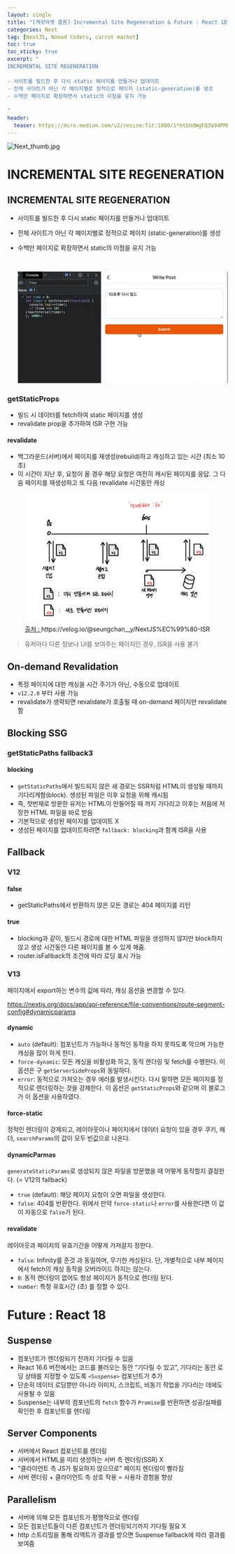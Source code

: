 ```yaml
---
layout: single
title: "[캐럿마켓 클론] Incremental Site Regeneration & Future : React 18"
categories: Next
tag: [NextJS, Nomad Coders, carrot market]
toc: true
toc_sticky: true
excerpt: "
INCREMENTAL SITE REGENERATION

- 사이트를 빌드한 후 다시 static 페이지를 만들거나 업데이트
- 전체 사이트가 아닌 각 페이지별로 정적으로 페이지 (static-generation)를 생성
- 수백만 페이지로 확장하면서 static의 이점을 유지 가능

"
header:
  teaser: https://miro.medium.com/v2/resize:fit:1000/1*htbUdWgFQ3a94PMEvBr_hQ.png
---
```


![Next_thumb.jpg](https://miro.medium.com/v2/resize:fit:1000/1*htbUdWgFQ3a94PMEvBr_hQ.png)

# INCREMENTAL SITE REGENERATION

## INCREMENTAL SITE REGENERATION

- 사이트를 빌드한 후 다시 static 페이지를 만들거나 업데이트
- 전체 사이트가 아닌 각 페이지별로 정적으로 페이지 (static-generation)를 생성
- 수백만 페이지로 확장하면서 static의 이점을 유지 가능

  <br/>

  ![ISR-import.gif](../../images/2023-07-13-incremental-site-regeneration/ISR.gif)

### getStaticProps

- 빌드 시 데이터를 fetch하여 static 페이지를 생성
- revalidate prop을 추가하여 ISR 구현 가능

#### revalidate

- 백그라운드(서버)에서 페이지를 재생성(rebuild)하고 캐싱하고 있는 시간 (최소 10초)
- 이 시간이 지난 후, 요청이 올 경우 해당 요청은 여전히 캐시된 페이지를 응답. 그 다음 페이지를 재생성하고 또 다음 revalidate 시간동안 캐싱

<figure>
<a style="text-align: center; width: 100%;" href="../../images/2023-03-30-network-cors/chrome-block.gif">
  <img src="../../images/2023-07-13-incremental-site-regeneration/ISR-cache.png" title="chrome-block.gif">
  <figcaption>출처 : <a>https://velog.io/@seungchan__y/NextJS%EC%99%80-ISR</a></figcaption>
</a>
</figure>

> 유저마다 다른 정보나 UI를 보여주는 페이지인 경우, ISR을 사용 불가

## On-demand Revalidation

- 특정 페이지에 대한 캐싱을 시간 주기가 아닌, 수동으로 업데이트
- `v12.2.0` 부터 사용 가능
- revalidate가 생략되면 revalidate가 호출될 때 on-demand 페이지만 revalidate함

## Blocking SSG

### getStaticPaths fallback3

#### blocking

- `getStaticPaths`에서 빌드되지 않은 새 경로는 SSR처럼 HTML이 생성될 때까지 기다리게함(block). 생성된 파일은 이후 요청을 위해 캐시됨
- 즉, 첫번재로 방문한 유저는 HTML이 만들어질 때 까지 기다리고 이후는 처음에 저장한 HTML 파일을 바로 받음
- 기본적으로 생성된 페이지를 업데이트 X
- 생성된 페이지를 업데이트하려면 `fallback: blocking`과 함께 ISR을 사용

## Fallback

### V12

#### false

- getStaticPaths에서 반환하지 않은 모든 경로는 404 페이지를 리턴

#### true

- blocking과 같이, 빌드시 경로에 대한 HTML 파일을 생성하지 않지만 block하지 않고 생성 시간동안 다른 페이지를 볼 수 있게 해줌.
- router.isFallback의 조건에 따라 로딩 표시 가능

### V13

페이지에서 export하는 변수의 값에 따라, 캐싱 옵션을 변경할 수 있다.

<a>https://nextjs.org/docs/app/api-reference/file-conventions/route-segment-config#dynamicparams</a>

#### dynamic

- `auto` (default): 컴포넌트가 가능하나 동적인 동작을 하지 못하도록 막으며 가능한 캐싱을 많이 하게 한다.
- `force-dynamic`: 모든 캐싱을 비활성화 하고, 동적 렌더링 및 fetch를 수행한다. 이 옵션은 구 `getServerSideProps`와 동일하다.
- `error`: 동적으로 가져오는 경우 에러를 발생시킨다. 다시 말하면 모든 페이지를 정적으로 렌더링하는 것을 강제한다. 이 옵션은 `getStaticProps`와 같으며 이 블로그가 이 옵션을 사용하였다.

#### force-static

정적인 렌더링이 강제되고, 레이아웃이나 페이지에서 데이터 요청이 있을 경우 쿠키, 헤더, `searchParams`의 값이 모두 빈값으로 나온다.

#### dynamicParmas

`generateStaticParams`로 생성되지 않은 파일을 방문했을 때 어떻게 동작할지 결정한다. (= V12의 fallback)

- `true` (default): 해당 페이지 요청이 오면 파일을 생성한다.
- `false`: 404를 반환한다. 위에서 만약 `force-static`나 `error`를 사용한다면 이 값이 자동으로 `false`가 된다.

#### revalidate

레이아웃과 페이지의 유효기간을 어떻게 가져갈지 정한다.

- `false`: Infinity를 준것 과 동일하며, 무기한 캐싱된다. 단, 개별적으로 내부 페이지에서 fetch의 캐싱 동작을 오버라이드 하지는 않는다.
- `0`: 동적 렌더링이 없어도 항상 페이지가 동적으로 렌더링 된다.
- `number`: 특정 유효시간 (초) 를 정할 수 있다.

# Future : React 18

## Suspense

- 컴포넌트가 렌더링되기 전까지 기다릴 수 있음
- React 16.6 버전에서는 코드를 불러오는 동안 “기다릴 수 있고”, 기다리는 동안 로딩 상태를 지정할 수 있도록 `<Suspense>` 컴포넌트가 추가
- 단순히 데이터 로딩뿐만 아니라 이미지, 스크립트, 비동기 작업을 기다리는 데에도 사용될 수 있음
- Suspense는 내부의 컴포넌트의 `fetch` 함수가 `Promise`를 반환하면 성공/실패를 확인한 후 컴포넌트를 렌더링

## Server Components

- 서버에서 React 컴포넌트를 렌더링
- 서버에서 HTML을 미리 생성하는 서버 측 렌더링(SSR) X
- "클라이언트 측 JS가 필요하지 않으므로" 페이지 렌더링이 빨라짐
- 서버 렌더링 + 클라이언트 측 상호 작용 = 사용자 경험을 향상

## Parallelism

- 서버에 의해 모든 컴포넌트가 평행적으로 렌더링
- 모든 컴포넌트들이 다른 컴포넌트가 렌더링되기까지 기다릴 필요 X
- http 스트리밍을 통해 리액트가 결과를 받으면 Suspense fallback에 따라 결과를 보여줌
